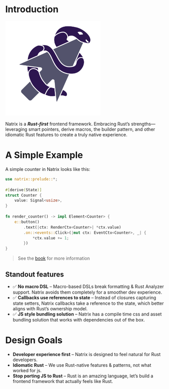 # Introduction

<img src="https://raw.githubusercontent.com/Serpent-Tools/branding/refs/heads/main/natrix.svg" alt="Logo" width="300" height="300">

Natrix is a ***Rust-first*** frontend framework. Embracing Rust’s strengths—leveraging smart pointers, derive macros, the builder pattern, and other idiomatic Rust features to create a truly native experience.

# A Simple Example
A simple counter in Natrix looks like this: 
```rust
use natrix::prelude::*;

#[derive(State)]
struct Counter {
    value: Signal<usize>,
}

fn render_counter() -> impl Element<Counter> {
    e::button()
        .text(|ctx: RenderCtx<Counter>| *ctx.value)
        .on::<events::Click>(|mut ctx: EventCtx<Counter>, _| {
            *ctx.value += 1;
        })
}
```
> See the [book](https://vivax3794.github.io/natrix/) for more information

## Standout features
* ✅ **No macro DSL** – Macro-based DSLs break formatting & Rust Analyzer support. Natrix avoids them completely for a smoother dev experience.
* ✅ **Callbacks use references to state** – Instead of closures capturing state setters, Natrix callbacks take a reference to the state, which better aligns with Rust’s ownership model.
* ✅ **JS style bundling solution** – Natrix has a compile time css and asset bundling solution that works with dependencies out of the box.

# Design Goals
* **Developer experience first** – Natrix is designed to feel natural for Rust developers.
* **Idiomatic Rust** – We use Rust-native features & patterns, not what worked for js.
* **Stop porting JS to Rust** – Rust is an amazing language, let’s build a frontend framework that actually feels like Rust.

